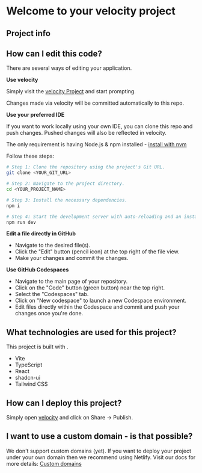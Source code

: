 # Welcome to your velocity project

## Project info


## How can I edit this code?

There are several ways of editing your application.

**Use velocity**

Simply visit the [velocity Project](https://velocity.dev/projects/e257d00f-e0eb-483c-8119-f5b0ca2ab4bf) and start prompting.

Changes made via velocity will be committed automatically to this repo.

**Use your preferred IDE**

If you want to work locally using your own IDE, you can clone this repo and push changes. Pushed changes will also be reflected in velocity.

The only requirement is having Node.js & npm installed - [install with nvm](https://github.com/nvm-sh/nvm#installing-and-updating)

Follow these steps:

```sh
# Step 1: Clone the repository using the project's Git URL.
git clone <YOUR_GIT_URL>

# Step 2: Navigate to the project directory.
cd <YOUR_PROJECT_NAME>

# Step 3: Install the necessary dependencies.
npm i

# Step 4: Start the development server with auto-reloading and an instant preview.
npm run dev
```

**Edit a file directly in GitHub**

- Navigate to the desired file(s).
- Click the "Edit" button (pencil icon) at the top right of the file view.
- Make your changes and commit the changes.

**Use GitHub Codespaces**

- Navigate to the main page of your repository.
- Click on the "Code" button (green button) near the top right.
- Select the "Codespaces" tab.
- Click on "New codespace" to launch a new Codespace environment.
- Edit files directly within the Codespace and commit and push your changes once you're done.

## What technologies are used for this project?

This project is built with .

- Vite
- TypeScript
- React
- shadcn-ui
- Tailwind CSS

## How can I deploy this project?

Simply open [velocity](https://velocity.dev/projects/e257d00f-e0eb-483c-8119-f5b0ca2ab4bf) and click on Share -> Publish.

## I want to use a custom domain - is that possible?

We don't support custom domains (yet). If you want to deploy your project under your own domain then we recommend using Netlify. Visit our docs for more details: [Custom domains](https://docs.velocity.dev/tips-tricks/custom-domain/)
